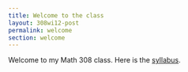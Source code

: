 ```yaml
---
title: Welcome to the class
layout: 308wi12-post
permalink: welcome
section: welcome
---
```


Welcome to my Math 308 class. Here is the [syllabus][1].

[1]: syllabus.pdf


